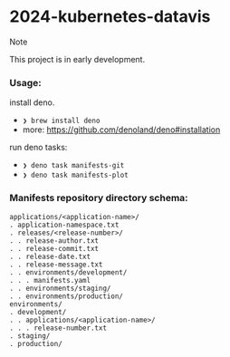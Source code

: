 # 2024-kubernetes-datavis

> [!NOTE]
> This project is in early development.

### Usage:

install deno.

- `❯ brew install deno`
- more: https://github.com/denoland/deno#installation

run deno tasks:

- `❯ deno task manifests-git`
- `❯ deno task manifests-plot`

### Manifests repository directory schema:

```
applications/<application-name>/
. application-namespace.txt
. releases/<release-number>/
. . release-author.txt
. . release-commit.txt
. . release-date.txt
. . release-message.txt
. . environments/development/
. . . manifests.yaml
. . environments/staging/
. . environments/production/
environments/
. development/
. . applications/<application-name>/
. . . release-number.txt
. staging/
. production/
```
